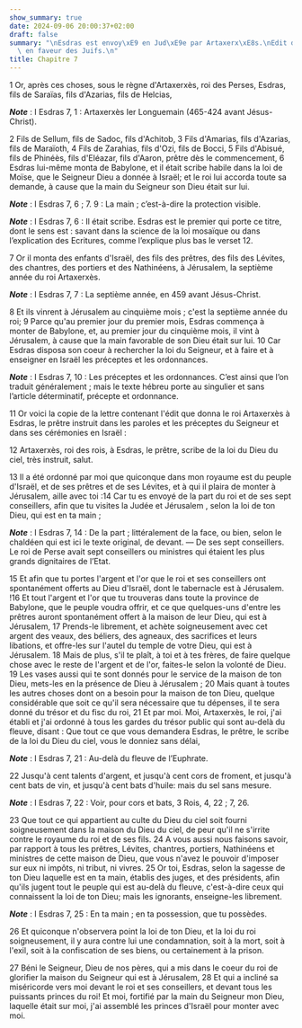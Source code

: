 ```yaml
---
show_summary: true
date: 2024-09-06 20:00:37+02:00
draft: false
summary: "\nEsdras est envoy\xE9 en Jud\xE9e par Artaxerx\xE8s.\nEdit de ce prince\
  \ en faveur des Juifs.\n"
title: Chapitre 7
---
```





1 Or, après ces choses, sous le règne d'Artaxerxès, roi des Perses, Esdras, fils de Saraïas, fils d'Azarias, fils de Helcias,

***Note*** :  I Esdras 7, 1 : Artaxerxès Ier Longuemain (465-424 avant Jésus-Christ).

2 Fils de Sellum, fils de Sadoc, fils d'Achitob, 3 Fils d'Amarias, fils d'Azarias, fils de Maraïoth, 4 Fils de Zarahias, fils d'Ozi, fils de Bocci, 5 Fils d'Abisué, fils de Phinéès, fils d'Eléazar, fils d'Aaron, prêtre dès le commencement, 6 Esdras lui-même monta de Babylone, et il était scribe habile dans la loi de Moïse, que le Seigneur Dieu a donnée à Israël; et le roi lui accorda toute sa demande, à cause que la main du Seigneur son Dieu était sur lui.

***Note*** :  I Esdras 7, 6 ; 7. 9 : La main ; c’est-à-dire la protection visible.

***Note*** :  I Esdras 7, 6 : Il était scribe. Esdras est le premier qui porte ce titre, dont le sens est : savant dans la science de la loi mosaïque ou dans l’explication des Ecritures, comme l’explique plus bas le verset 12.

7 Or il monta des enfants d'Israël, des fils des prêtres, des fils des Lévites, des chantres, des portiers et des Nathinéens, à Jérusalem, la septième année du roi Artaxerxès.

***Note*** :  I Esdras 7, 7 : La septième année, en 459 avant Jésus-Christ.

8 Et ils vinrent à Jérusalem au cinquième mois ; c'est la septième année du roi; 9 Parce qu'au premier jour du premier mois, Esdras commença à monter de Babylone, et, au premier jour du cinquième mois, il vint à Jérusalem, à cause que la main favorable de son Dieu était sur lui. 10 Car Esdras disposa son coeur à rechercher la loi du Seigneur, et à faire et à enseigner en Israël les préceptes et les ordonnances.

***Note*** :  I Esdras 7, 10 : Les préceptes et les ordonnances. C’est ainsi que l’on traduit généralement ; mais le texte hébreu porte au singulier et sans l’article déterminatif, précepte et ordonnance.


11 Or voici la copie de la lettre contenant l'édit que donna le roi Artaxerxès à Esdras, le prêtre instruit dans les paroles et les préceptes du Seigneur et dans ses cérémonies en Israël :


12 Artaxerxès, roi des rois, à Esdras, le prêtre, scribe de la loi du Dieu du ciel, très instruit, salut.


13 Il a été ordonné par moi que quiconque dans mon royaume est du peuple d'Israël, et de ses prêtres et de ses Lévites, et à qui il plaira de monter à Jérusalem, aille avec toi :14 Car tu es envoyé de la part du roi et de ses sept conseillers, afin que tu visites la Judée et Jérusalem , selon la loi de ton Dieu, qui est en ta main ;

***Note*** :  I Esdras 7, 14 : De la part ; littéralement de la face, ou bien, selon le chaldéen qui est ici le texte original, de devant. ― De ses sept conseillers. Le roi de Perse avait sept conseillers ou ministres qui étaient les plus grands dignitaires de l’Etat.

15 Et afin que tu portes l'argent et l'or que le roi et ses conseillers ont spontanément offerts au Dieu d'Israël, dont le tabernacle est à Jérusalem. !16 Et tout l'argent et l'or que tu trouveras dans toute la province de Babylone, que le peuple voudra offrir, et ce que quelques-uns d'entre les prêtres auront spontanément offert à la maison de leur Dieu, qui est à Jérusalem, 17 Prends-le librement, et achète soigneusement avec cet argent des veaux, des béliers, des agneaux, des sacrifices et leurs libations, et offre-les sur l'autel du temple de votre Dieu, qui est à Jérusalem. 18 Mais de plus, s'il te plaît, à toi et à tes frères, de faire quelque chose avec le reste de l'argent et de l'or, faites-le selon la volonté de Dieu. 19 Les vases aussi qui te sont donnés pour le service de la maison de ton Dieu, mets-les en la présence de Dieu à Jérusalem ; 20 Mais quant à toutes les autres choses dont on a besoin pour la maison de ton Dieu, quelque considérable que soit ce qu'il sera nécessaire que tu dépenses, il te
sera donné du trésor et du fisc du roi, 21 Et par moi. Moi, Artaxerxès, le roi, j'ai établi et j'ai ordonné à tous les gardes du trésor public qui sont au-delà du fleuve, disant : Que tout ce que vous demandera Esdras, le prêtre, le scribe de la loi du Dieu du ciel, vous le donniez sans délai,

***Note*** :  I Esdras 7, 21 : Au-delà du fleuve de l’Euphrate.

22 Jusqu'à cent talents d'argent, et jusqu'à cent cors de froment, et jusqu'à cent bats de vin, et jusqu'à cent bats d'huile: mais du sel sans mesure.

***Note*** :  I Esdras 7, 22 : Voir, pour cors et bats, 3 Rois, 4, 22 ; 7, 26.

23 Que tout ce qui appartient au culte du Dieu du ciel soit fourni soigneusement dans la maison du Dieu du ciel, de peur qu'il ne s'irrite contre le royaume du roi et de ses fils. 24 A vous aussi nous faisons savoir, par rapport à tous les prêtres, Lévites, chantres, portiers, Nathinéens et ministres de cette maison de Dieu, que vous n'avez le pouvoir d'imposer sur eux ni impôts, ni tribut, ni vivres. 25 Or toi, Esdras, selon la sagesse de ton Dieu laquelle est en ta main, établis des juges, et des présidents, afin qu'ils jugent tout le peuple qui est au-delà du fleuve, c'est-à-dire ceux qui connaissent la loi de ton Dieu; mais les ignorants, enseigne-les librement.

***Note*** :  I Esdras 7, 25 : En ta main ; en ta possession, que tu possèdes.

26 Et quiconque n'observera point la loi de ton Dieu, et la loi du roi soigneusement, il y aura contre lui une condamnation, soit à la mort, soit à l'exil, soit à la confiscation de ses biens, ou certainement à la prison.


27 Béni le Seigneur, Dieu de nos pères, qui a mis dans le coeur du roi de glorifier la maison du Seigneur qui est à Jérusalem, 28 Et qui a incliné sa miséricorde vers moi devant le roi et ses conseillers, et devant tous les puissants princes du roi! Et moi, fortifié par la main du Seigneur mon Dieu, laquelle était sur moi, j'ai assemblé les princes d'Israël pour monter avec moi.

